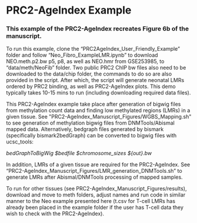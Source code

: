 # PRC2-AgeIndex Example

### This example of the PRC2-AgeIndex recreates Figure 6b of the manuscript. 

To run this example,  clone the “PRC2AgeIndex_User_Friendly_Example” folder and follow “Neo_Fibro_ExampleLMR.ipynb” to download NEO.meth.p2.bw p5, p8, as well as NEO.hmr from GSE253985, to “data/meth/NeoFib” folder. Two public PRC2 ChIP bw files also need to be downloaded to the data/chip folder, the commands to do so are also provided in the script. After which, the script will generate neonatal LMRs ordered by PRC2 binding, as well as PRC2-AgeIndex plots. This demo typically takes 10-15 mins to run (including downloading required data files). 

This PRC2-AgeIndex example take place after generation of bigwig files from methylation count data and finding low methylated regions (LMRs) in a given tissue.  See "PRC2-AgeIndex_Manuscript_Figures/WGBS_Mapping.sh" to see generation of methylation bigwig files from DNMTools/Abismal mapped data. Alternatively, bedgraph files generated by bismark (specifically bismark2bedGraph) can be converted to bigwig files with ucsc_tools:

_bedGraphToBigWig $bedfile $chromosome_sizes ${out}.bw_

In addition, LMRs of a given tissue are required for the PRC2-AgeIndex. See “PRC2-AgeIndex_Manuscript_Figures/LMR_generation_DNMTools.sh” to generate LMRs after Abismal/DNMTools processing of mapped samples. 

To run for other tissues (see PRC2-AgeIndex_Manuscript_Figures/results), download and move to meth folders, adjust names and run code in similar manner to the Neo example presented here (t.csv for T-cell LMRs has already been placed in the example folder if the user has T-cell data they wish to check with the PRC2-AgeIndex). 
